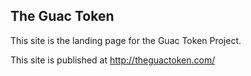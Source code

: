 ## The Guac Token

This site is the landing page for the Guac Token Project.

This site is published at http://theguactoken.com/
